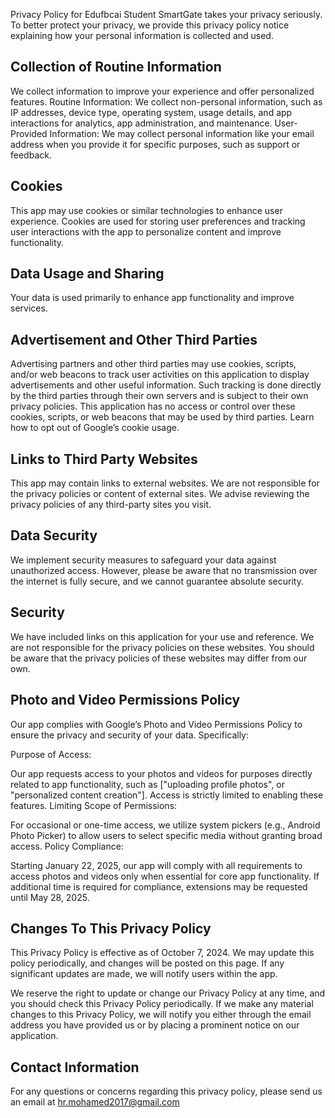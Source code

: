 Privacy Policy for Edufbcai Student
SmartGate takes your privacy seriously. To better protect your privacy, we provide this privacy policy notice explaining how your personal information is collected and used.

## Collection of Routine Information

We collect information to improve your experience and offer personalized features.
Routine Information: We collect non-personal information, such as IP addresses, device type, operating system, usage details, and app interactions for analytics, app administration, and maintenance.
User-Provided Information: We may collect personal information like your email address when you provide it for specific purposes, such as support or feedback.

## Cookies

This app may use cookies or similar technologies to enhance user experience. Cookies are used for storing user preferences and tracking user interactions with the app to personalize content and improve functionality.

##  Data Usage and Sharing

Your data is used primarily to enhance app functionality and improve services.

## Advertisement and Other Third Parties

Advertising partners and other third parties may use cookies, scripts, and/or web beacons to track user activities on this application to display advertisements and other useful information. Such tracking is done directly by the third parties through their own servers and is subject to their own privacy policies. This application has no access or control over these cookies, scripts, or web beacons that may be used by third parties. Learn how to opt out of Google’s cookie usage.

## Links to Third Party Websites

This app may contain links to external websites. We are not responsible for the privacy policies or content of external sites. We advise reviewing the privacy policies of any third-party sites you visit.
##  Data Security

We implement security measures to safeguard your data against unauthorized access. However, please be aware that no transmission over the internet is fully secure, and we cannot guarantee absolute security.

## Security

We have included links on this application for your use and reference. We are not responsible for the privacy policies on these websites. You should be aware that the privacy policies of these websites may differ from our own.

## Photo and Video Permissions Policy

Our app complies with Google’s Photo and Video Permissions Policy to ensure the privacy and security of your data. Specifically:

Purpose of Access:

Our app requests access to your photos and videos for purposes directly related to app functionality, such as ["uploading profile photos", or "personalized content creation"].
Access is strictly limited to enabling these features.
Limiting Scope of Permissions:

For occasional or one-time access, we utilize system pickers (e.g., Android Photo Picker) to allow users to select specific media without granting broad access.
Policy Compliance:

Starting January 22, 2025, our app will comply with all requirements to access photos and videos only when essential for core app functionality. If additional time is required for compliance, extensions may be requested until May 28, 2025.


## Changes To This Privacy Policy

This Privacy Policy is effective as of October 7, 2024. We may update this policy periodically, and changes will be posted on this page. If any significant updates are made, we will notify users within the app.

We reserve the right to update or change our Privacy Policy at any time, and you should check this Privacy Policy periodically. If we make any material changes to this Privacy Policy, we will notify you either through the email address you have provided us or by placing a prominent notice on our application.

## Contact Information

For any questions or concerns regarding this privacy policy, please send us an email at hr.mohamed2017@gmail.com
